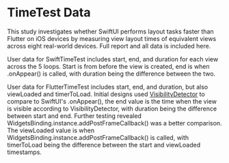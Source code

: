 # TimeTest Data

This study investigates whether SwiftUI performs layout tasks faster than Flutter on iOS devices by measuring view layout times of equivalent views across eight real-world devices. Full report and all data is included here.

User data for SwiftTimeTest includes start, end, and duration for each view across the 5 loops. Start is from before the view is created, end is when .onAppear() is called, with duration being the difference between the two.

User data for FlutterTimeTest includes start, end, and duration, but also viewLoaded and timerToLoad. Initial designs used [VisibilityDetector](https://pub.dev/packages/visibility_detector) to compare to SwiftUI's .onAppear(), the end value is the time when the view is visible according to VisibilityDetector, with duration being the difference between start and end. Further testing revealed WidgetsBinding.instance.addPostFrameCallback() was a better comparison. The viewLoaded value is when WidgetsBinding.instance.addPostFrameCallback() is called, with timerToLoad being the difference between the start and viewLoaded timestamps.

